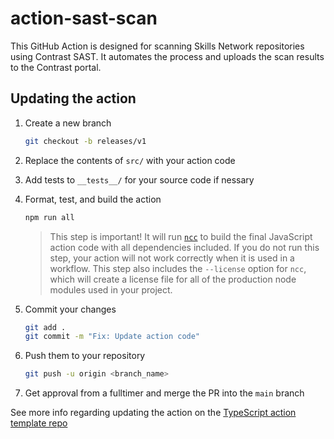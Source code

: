# action-sast-scan

This GitHub Action is designed for scanning Skills Network repositories using Contrast SAST. It automates the process and uploads the scan results to the Contrast portal.

## Updating the action


1. Create a new branch

   ```bash
   git checkout -b releases/v1
   ```

1. Replace the contents of `src/` with your action code
3. Add tests to `__tests__/` for your source code if nessary
4. Format, test, and build the action

   ```bash
   npm run all
   ```

   > This step is important! It will run [`ncc`](https://github.com/vercel/ncc)
   > to build the final JavaScript action code with all dependencies included.
   > If you do not run this step, your action will not work correctly when it is
   > used in a workflow. This step also includes the `--license` option for
   > `ncc`, which will create a license file for all of the production node
   > modules used in your project.
   >
5. Commit your changes

   ```bash
   git add .
   git commit -m "Fix: Update action code"
   ```
6. Push them to your repository

   ```bash
   git push -u origin <branch_name>
   ```
7. Get approval from a fulltimer and merge the PR into the `main` branch

See more info regarding updating the action on the [TypeScript action template repo](https://github.com/actions/typescript-action/blob/main/README.md)
